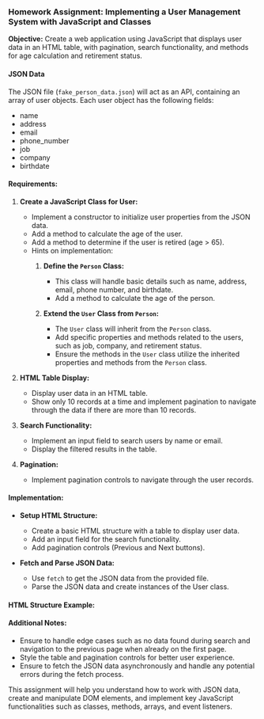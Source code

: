 ### Homework Assignment: Implementing a User Management System with JavaScript and Classes

**Objective:** Create a web application using JavaScript that displays user data in an HTML table, with pagination, search functionality, and methods for age calculation and retirement status.

#### JSON Data
The JSON file (`fake_person_data.json`) will act as an API, containing an array of user objects. Each user object has the following fields:
- name
- address
- email
- phone_number
- job
- company
- birthdate

#### Requirements:

1. **Create a JavaScript Class for User:**
   - Implement a constructor to initialize user properties from the JSON data.
   - Add a method to calculate the age of the user.
   - Add a method to determine if the user is retired (age > 65).
   - Hints on implementation:
      1. **Define the `Person` Class:**
         - This class will handle basic details such as name, address, email, phone number, and birthdate.
         - Add a method to calculate the age of the person.

      2. **Extend the `User` Class from `Person`:**
         - The `User` class will inherit from the `Person` class.
         - Add specific properties and methods related to the users, such as job, company, and retirement status.
         - Ensure the methods in the `User` class utilize the inherited properties and methods from the `Person` class.

2. **HTML Table Display:**
   - Display user data in an HTML table.
   - Show only 10 records at a time and implement pagination to navigate through the data if there are more than 10 records.

3. **Search Functionality:**
   - Implement an input field to search users by name or email.
   - Display the filtered results in the table.

4. **Pagination:**
   - Implement pagination controls to navigate through the user records.

#### Implementation:

* **Setup HTML Structure:**
   - Create a basic HTML structure with a table to display user data.
   - Add an input field for the search functionality.
   - Add pagination controls (Previous and Next buttons).

* **Fetch and Parse JSON Data:**
   - Use `fetch` to get the JSON data from the provided file.
   - Parse the JSON data and create instances of the User class.


#### HTML Structure Example:

#### Additional Notes:

- Ensure to handle edge cases such as no data found during search and navigation to the previous page when already on the first page.
- Style the table and pagination controls for better user experience.
- Ensure to fetch the JSON data asynchronously and handle any potential errors during the fetch process.

This assignment will help you understand how to work with JSON data, create and manipulate DOM elements, and implement key JavaScript functionalities such as classes, methods, arrays, and event listeners.
